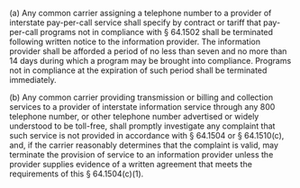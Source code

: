 (a) Any common carrier assigning a telephone number to a provider of interstate pay-per-call service shall specify by contract or tariff that pay-per-call programs not in compliance with § 64.1502 shall be terminated following written notice to the information provider. The information provider shall be afforded a period of no less than seven and no more than 14 days during which a program may be brought into compliance. Programs not in compliance at the expiration of such period shall be terminated immediately.

(b) Any common carrier providing transmission or billing and collection services to a provider of interstate information service through any 800 telephone number, or other telephone number advertised or widely understood to be toll-free, shall promptly investigate any complaint that such service is not provided in accordance with § 64.1504 or § 64.1510(c), and, if the carrier reasonably determines that the complaint is valid, may terminate the provision of service to an information provider unless the provider supplies evidence of a written agreement that meets the requirements of this § 64.1504(c)(1).

